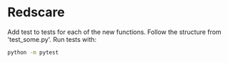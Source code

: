 # Redscare
Add test to tests for each of the new functions. Follow the structure from 'test_some.py'.
Run tests with:
```bash
python -m pytest
```